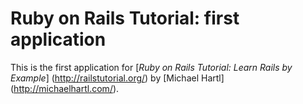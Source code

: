 # Ruby on Rails Tutorial: first application

This is the first application for [*Ruby on Rails Tutorial: Learn Rails by Example*] 
(http://railstutorial.org/) by [Michael Hartl] (http://michaelhartl.com/).
